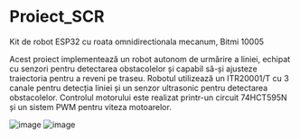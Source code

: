 # Proiect_SCR
Kit de robot ESP32 cu roata omnidirectionala mecanum, Bitmi 10005

Acest proiect implementează un robot autonom de urmărire a liniei, echipat cu senzori pentru detectarea obstacolelor și capabil să-și ajusteze traiectoria pentru a reveni pe traseu. Robotul utilizează un ITR20001/T cu 3 canale pentru detecția liniei și un senzor ultrasonic pentru detectarea obstacolelor. Controlul motorului este realizat printr-un circuit 74HCT595N și un sistem PWM pentru viteza motoarelor.

![image](https://github.com/user-attachments/assets/6b4b0830-9060-4d15-abc5-842ef1e56a54)
![image](https://github.com/user-attachments/assets/bc96d386-c5f6-4cd1-956c-5c714ca49491)


